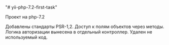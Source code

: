 "# yii-php-7.2-first-task"

Проект на php-7.2

Добавлены стандарты PSR-1,2.
Доступ к полям объектов через методы.
Логика авторизации вынесена в отдельный контроллер.
Удален не используемый код.
